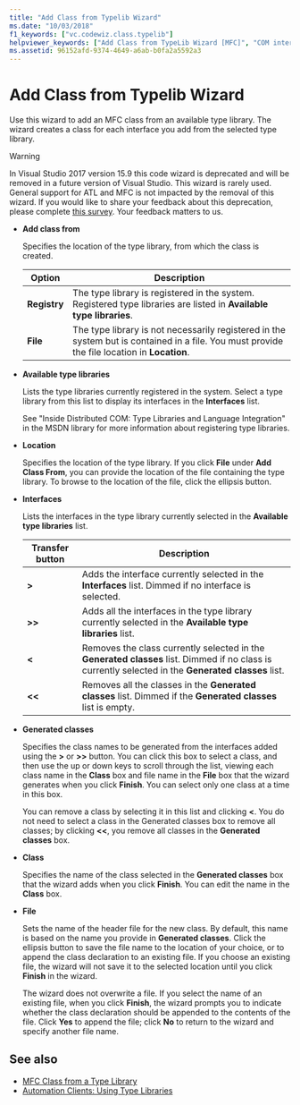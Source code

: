 ```yaml
---
title: "Add Class from Typelib Wizard"
ms.date: "10/03/2018"
f1_keywords: ["vc.codewiz.class.typelib"]
helpviewer_keywords: ["Add Class from TypeLib Wizard [MFC]", "COM interfaces, adding classes"]
ms.assetid: 96152afd-9374-4649-a6ab-b0fa2a5592a3
---
```

# Add Class from Typelib Wizard

Use this wizard to add an MFC class from an available type library. The wizard creates a class for each interface you add from the selected type library.

> [!WARNING]
> In Visual Studio 2017 version 15.9 this code wizard is deprecated and will be removed in a future version of Visual Studio. This wizard is rarely used. General support for ATL and MFC is not impacted by the removal of this wizard. If you would like to share your feedback about this deprecation, please complete [this survey](https://www.surveymonkey.com/r/QDWKKCN). Your feedback matters to us.

- **Add class from**

   Specifies the location of the type library, from which the class is created.

   |Option|Description|
   |------------|-----------------|
   |**Registry**|The type library is registered in the system. Registered type libraries are listed in **Available type libraries**.|
   |**File**|The type library is not necessarily registered in the system but is contained in a file. You must provide the file location in **Location**.|

- **Available type libraries**

   Lists the type libraries currently registered in the system. Select a type library from this list to display its interfaces in the **Interfaces** list.

   See "Inside Distributed COM: Type Libraries and Language Integration" in the MSDN library for more information about registering type libraries.

- **Location**

   Specifies the location of the type library. If you click **File** under **Add Class From**, you can provide the location of the file containing the type library. To browse to the location of the file, click the ellipsis button.

- **Interfaces**

   Lists the interfaces in the type library currently selected in the **Available type libraries** list.

   |Transfer button|Description|
   |---------------------|-----------------|
   |**>**|Adds the interface currently selected in the **Interfaces** list. Dimmed if no interface is selected.|
   |**>>**|Adds all the interfaces in the type library currently selected in the **Available type libraries** list.|
   |**\<**|Removes the class currently selected in the **Generated classes** list. Dimmed if no class is currently selected in the **Generated classes** list.|
   |**\<\<**|Removes all the classes in the **Generated classes** list. Dimmed if the **Generated classes** list is empty.|

- **Generated classes**

   Specifies the class names to be generated from the interfaces added using the **>** or **>>** button. You can click this box to select a class, and then use the up or down keys to scroll through the list, viewing each class name in the **Class** box and file name in the **File** box that the wizard generates when you click **Finish**. You can select only one class at a time in this box.

   You can remove a class by selecting it in this list and clicking **<**. You do not need to select a class in the Generated classes box to remove all classes; by clicking **<<**, you remove all classes in the **Generated classes** box.

- **Class**

   Specifies the name of the class selected in the **Generated classes** box that the wizard adds when you click **Finish**. You can edit the name in the **Class** box.

- **File**

   Sets the name of the header file for the new class. By default, this name is based on the name you provide in **Generated classes**. Click the ellipsis button to save the file name to the location of your choice, or to append the class declaration to an existing file. If you choose an existing file, the wizard will not save it to the selected location until you click **Finish** in the wizard.

   The wizard does not overwrite a file. If you select the name of an existing file, when you click **Finish**, the wizard prompts you to indicate whether the class declaration should be appended to the contents of the file. Click **Yes** to append the file; click **No** to return to the wizard and specify another file name.

## See also

- [MFC Class from a Type Library](../../mfc/reference/adding-an-mfc-class-from-a-type-library.md)
- [Automation Clients: Using Type Libraries](../../mfc/automation-clients-using-type-libraries.md)

